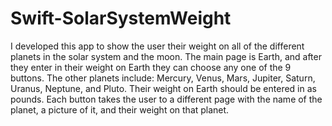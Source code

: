 # Swift-SolarSystemWeight

I developed this app to show the user their weight on all of the different planets in the solar system and the moon. The main page is Earth, and after they enter in their weight on Earth they can choose any one of the 9 buttons. The other planets include: Mercury, Venus, Mars, Jupiter, Saturn, Uranus, Neptune, and Pluto. Their weight on Earth should be entered in as pounds. Each button takes the user to a different page with the name of the planet, a picture of it, and their weight on that planet. 
